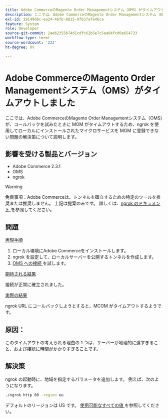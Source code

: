 ```yaml
---
title: Adobe CommerceのMagento Order Managementシステム（OMS）がタイムアウトしました
description: ここでは、Adobe CommerceのMagento Order Managementシステム（OMS）が、コールバックを試みたときに MOM がタイムアウトするため、ngrok を使用してローカルにインストールされたマイクロサービスを MOM に登録できない問題の解決策について説明します。
exl-id: 19149d8c-ea24-46fb-8815-9f637afe46ca
feature: System
role: Developer
source-git-commit: 2aeb2355b74d1cdfc62b5e7c5aa04fcd0a654733
workflow-type: tm+mt
source-wordcount: '223'
ht-degree: 0%

---
```


# Adobe CommerceのMagento Order Managementシステム（OMS）がタイムアウトしました

ここでは、Adobe CommerceのMagento Order Managementシステム（OMS）が、コールバックを試みたときに MOM がタイムアウトするため、ngrok を使用してローカルにインストールされたマイクロサービスを MOM に登録できない問題の解決策について説明します。

## 影響を受ける製品とバージョン

* Adobe Commerce 2.3.1
* OMS
* ngrok

>[!WARNING]
>
>免責事項：Adobe Commerceは、トンネルを確立するための特定のツールを推奨または推奨しません。 上記は提案のみです。 詳しくは、[ngrok のドキュメント ](https://ngrok.com/docs) を参照してください。

## 問題

<u> 再現手順 </u>

1. ローカル環境にAdobe Commerceをインストールします。
1. ngrok を設定して、ローカルサーバーを公開するトンネルを作成します。
1. [OMS への接続 ](https://commerce-docs.github.io/oms-documentation-archive/integration/connector/setup-tutorial/) を試します。

<u> 期待される結果 </u>

接続が正常に確立されました。

<u> 実際の結果 </u>

ngrok URL にコールバックしようとすると、MCOM がタイムアウトするようです。

## 原因：

このタイムアウトの考えられる理由の 1 つは、サーバーが地理的に遠すぎること、および接続に時間がかかりすぎることです。

## 解決策

ngrok の起動時に、地域を指定するパラメータを追加します。 例えば、次のようになります。

```bash
./ngrok http 80 -region eu
```

デフォルトのリージョンは US です。 [ 使用可能なすべての値 ](https://ngrok.com/docs#config_region) を参照してください。
